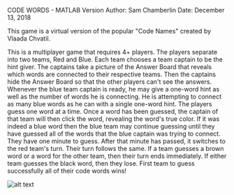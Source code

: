 CODE WORDS - MATLAB Version
Author: Sam Chamberlin
Date: December 13, 2018

This game is a virtual version of the popular "Code Names" created by Vlaada Chvatil.

This is a multiplayer game that requires 4+ players. The players separate 
into two teams, Red and Blue. Each team chooses a team captain to be the
hint giver. The captains take a picture of the Answer Board that reveals
which words are connected to their respective teams. Then the captains hide
the Answer Board so that the other players can't see the answers. Whenever 
the blue team captain is ready, he may give a one-word hint as well as the 
number of words he is connecting. He is attempting to connect as many blue 
words as he can with a single one-word hint. The players guess one word at 
a time. Once a word has been guessed, the captain of that team will then
click the word, revealing the word's true color. If it was indeed a blue 
word then the blue team may continue guessing until they have guessed all 
of the words that the blue captain was trying to connect. They have one 
minute to guess. After that minute has passed, it switches to the red
team's turn. Their turn follows the same. If a team guesses a brown word or
a word for the other team, then their turn ends immediately. If either team
guesses the black word, then they lose. First team to guess successfully all of
their code words wins!

![alt text](https://github.com/samchamberlin/code-words/resources/example.png?raw=true)
